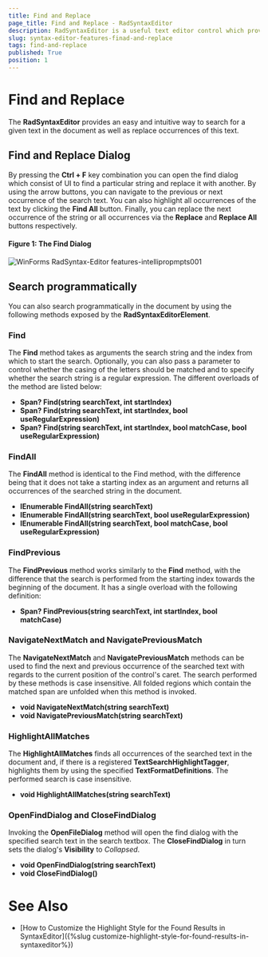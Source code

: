 ```yaml
---
title: Find and Replace
page_title: Find and Replace - RadSyntaxEditor
description: RadSyntaxEditor is a useful text editor control which provides built-in syntax highlighting and code editing experience 
slug: syntax-editor-features-finad-and-replace
tags: find-and-replace
published: True
position: 1
---
```


# Find and Replace

The **RadSyntaxEditor** provides an easy and intuitive way to search for a given text in the document as well as replace occurrences of this text.

## Find and Replace Dialog

By pressing the **Ctrl + F** key combination you can open the find dialog which consist of UI to find a particular string and replace it with another. By using the arrow buttons, you can navigate to the previous or next occurrence of the search text. You can also highlight all occurrences of the text by clicking the **Find All** button. Finally, you can replace the next occurrence of the string or all occurrences via the **Replace** and **Replace All** buttons respectively.

#### Figure 1: The Find Dialog

![WinForms RadSyntax-Editor features-intellipropmpts001](images/find-and-replace.png)

## Search programmatically

You can also search programmatically in the document by using the following methods exposed by the **RadSyntaxEditorElement**.

### Find

The **Find** method takes as arguments the search string and the index from which to start the search. Optionally, you can also pass a parameter to control whether the casing of the letters should be matched and to specify whether the search string is a regular expression. The different overloads of the method are listed below:

- **Span? Find(string searchText, int startIndex)**
- **Span? Find(string searchText, int startIndex, bool useRegularExpression)**
- **Span? Find(string searchText, int startIndex, bool matchCase, bool useRegularExpression)**
  
### FindAll

The **FindAll** method is identical to the Find method, with the difference being that it does not take a starting index as an argument and returns all occurrences of the searched string in the document.

- **IEnumerable FindAll(string searchText)**
- **IEnumerable FindAll(string searchText, bool useRegularExpression)**
- **IEnumerable FindAll(string searchText, bool matchCase, bool useRegularExpression)**

### FindPrevious

The **FindPrevious** method works similarly to the **Find** method, with the difference that the search is performed from the starting index towards the beginning of the document. It has a single overload with the following definition:

- **Span? FindPrevious(string searchText, int startIndex, bool matchCase)**
  
### NavigateNextMatch and NavigatePreviousMatch

The **NavigateNextMatch** and **NavigatePreviousMatch** methods can be used to find the next and previous occurrence of the searched text with regards to the current position of the control's caret. The search performed by these methods is case insensitive. All folded regions which contain the matched span are unfolded when this method is invoked.

- **void NavigateNextMatch(string searchText)**
- **void NavigatePreviousMatch(string searchText)**

### HighlightAllMatches

The **HighlightAllMatches** finds all occurrences of the searched text in the document and, if there is a registered **TextSearchHighlightTagger**, highlights them by using the specified **TextFormatDefinitions**. The performed search is case insensitive.

- **void HighlightAllMatches(string searchText)**

### OpenFindDialog and CloseFindDialog

Invoking the **OpenFileDialog** method will open the find dialog with the specified search text in the search textbox. The **CloseFindDialog** in turn sets the dialog's **Visibility** to *Collapsed*.

- **void OpenFindDialog(string searchText)**
- **void CloseFindDialog()**

# See Also

* [How to Customize the Highlight Style for the Found Results in SyntaxEditor]({%slug customize-highlight-style-for-found-results-in-syntaxeditor%}) 

